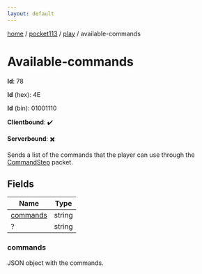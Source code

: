 ```yaml
---
layout: default
---
```


[home](/)  /  [pocket113](/protocol/pocket113)  /  [play](/protocol/pocket113/play)  /  available-commands

# Available-commands

**Id**: 78

**Id** (hex): 4E

**Id** (bin): 01001110

**Clientbound**: ✔️

**Serverbound**: ✖️

Sends a list of the commands that the player can use through the [CommandStep](#play_command-step) packet.

## Fields

Name | Type
---|---
[commands](#commands) | string
? | string

### commands

JSON object with the commands.

